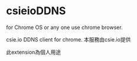 <h1>csieioDDNS </h1>

for Chrome OS or any one use chrome browser.

csie.io DDNS client for chrome. 本服務由csie.io提供


此extension為個人用途

